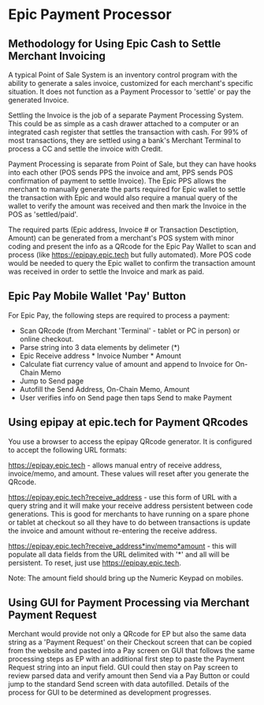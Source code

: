 # Epic Payment Processor
## Methodology for Using Epic Cash to Settle Merchant Invoicing

A typical Point of Sale System is an inventory control program with the ability to generate a sales invoice, customized for each merchant's specific situation. It does not function as a Payment Processor to 'settle' or pay the generated Invoice.

Settling the Invoice is the job of a separate Payment Processing System. This could be as simple as a cash drawer attached to a computer or an integrated cash register that settles the transaction with cash. For 99% of most transactions, they are settled using a bank's Merchant Terminal to process a CC and settle the invoice with Credit.

Payment Processing is separate from Point of Sale, but they can have hooks into each other (POS sends PPS the invoice and amt, PPS sends POS confirmation of payment to settle Invoice). The Epic PPS allows the merchant to manually generate the parts required for Epic wallet to settle the transaction with Epic and would also require a manual query of the wallet to verify the amount was received and then mark the Invoice in the POS as 'settled/paid'.

The required parts (Epic address, Invoice # or Transaction Desctiption, Amount) can be generated from a merchant's POS system with minor coding and present the info as a QRcode for the Epic Pay Wallet to scan and process (like https://epipay.epic.tech but fully automated). More POS code would be needed to query the Epic wallet to confirm the transaction amount was received in order to settle the Invoice and mark as paid.


## Epic Pay Mobile Wallet 'Pay' Button

For Epic Pay, the following steps are required to process a payment:

* Scan QRcode (from Merchant 'Terminal' - tablet or PC in person) or online checkout.
* Parse string into 3 data elements by delimeter (*)
* Epic Receive address * Invoice Number * Amount
* Calculate fiat currency value of amount and append to Invoice for On-Chain Memo
* Jump to Send page
* Autofill the Send Address, On-Chain Memo, Amount
* User verifies info on Send page then taps Send to make Payment

## Using epipay at epic.tech for Payment QRcodes

You use a browser to access the epipay QRcode generator. It is configured to accept the following URL formats:

https://epipay.epic.tech - allows manual entry of receive address, invoice/memo, and amount. These values will reset after you generate the QRcode.

https://epipay.epic.tech?receive_address - use this form of URL with a query string and it will make your receive address persistent between code generations. This is good for merchants to have running on a spare phone or tablet at checkout so all they have to do between transactions is update the invoice and amount without re-entering the receive address.

https://epipay.epic.tech?receive_address*inv/memo*amount - this will populate all data fields from the URL delimited with '*' and all will be persistent. To reset, just use https://epipay.epic.tech.

Note: The amount field should bring up the Numeric Keypad on mobiles.

## Using GUI for Payment Processing via Merchant Payment Request

Merchant would provide not only a QRcode for EP but also the same data string as a 'Payment Request' on their Checkout screen that can be copied from the website and pasted into a Pay screen on GUI that follows the same processing steps as EP with an additional first step to paste the Payment Request string into an input field. GUI could then stay on Pay screen to review parsed data and verify amount then Send via a Pay Button or could jump to the standard Send screen with data autofilled. Details of the process for GUI to be determined as development progresses.
